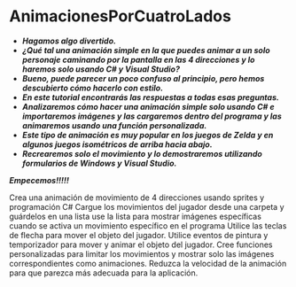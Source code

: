 # AnimacionesPorCuatroLados

- **_Hagamos algo divertido._**
- **_¿Qué tal una animación simple en la que puedes animar a un solo personaje caminando por la pantalla en las 4 direcciones y lo haremos solo usando C# y Visual Studio?_**
- **_Bueno, puede parecer un poco confuso al principio, pero hemos descubierto cómo hacerlo con estilo._**
- **_En este tutorial encontrarás las respuestas a todas esas preguntas._**
- **_Analizaremos cómo hacer una animación simple solo usando C# e importaremos imágenes y las cargaremos dentro del programa y las animaremos usando una función personalizada._**
- **_Este tipo de animación es muy popular en los juegos de Zelda y en algunos juegos isométricos de arriba hacia abajo._**
- **_Recrearemos solo el movimiento y lo demostraremos utilizando formularios de Windows y Visual Studio._**

**_Empecemos!!!!!_**

Crea una animación de movimiento de 4 direcciones usando sprites y programación C#
Cargue los movimientos del jugador desde una carpeta y guárdelos en una lista
use la lista para mostrar imágenes específicas cuando se activa un movimiento específico en el programa
Utilice las teclas de flecha para mover el objeto del jugador.
Utilice eventos de pintura y temporizador para mover y animar el objeto del jugador.
Cree funciones personalizadas para limitar los movimientos y mostrar solo las imágenes correspondientes como animaciones.
Reduzca la velocidad de la animación para que parezca más adecuada para la aplicación.
